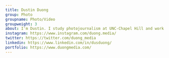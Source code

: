```yaml
---
title: Dustin Duong
group: Photo
groupname: Photo/Video
groupweight: 3
about: I'm Dustin. I study photojournalism at UNC-Chapel Hill and work as a freelance photojournalist around North Carolina! Those that know me know I can do a mean "mouth kazoo."
instagram: https://www.instagram.com/duong.media/
twitter: https://twitter.com/duong_media
linkedin: https://www.linkedin.com/in/dusduong/
portfolio: https://www.duongmedia.com/
---
```

